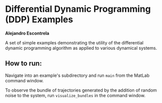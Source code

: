# Differential Dynamic Programming (DDP) Examples
**Alejandro Escontrela**

A set of simple examples demonstrating the utility of the differential
dynamic programming algorithm as applied to various dynamical systems.

## How to run:
Navigate into an example's subdirectory and run `main` from the MatLab
command window. 

To observe the bundle of trajectories generated by the
addition of random noise to the system, run `visualize_bundles` in the
command window.


